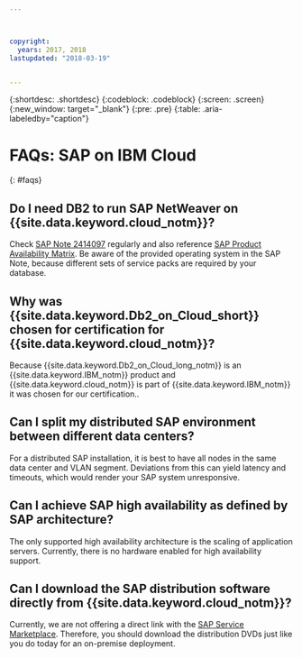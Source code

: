 ```yaml
---



copyright:
  years: 2017, 2018
lastupdated: "2018-03-19"


---
```


{:shortdesc: .shortdesc}
{:codeblock: .codeblock}
{:screen: .screen}
{:new_window: target="_blank"}
{:pre: .pre}
{:table: .aria-labeledby="caption"}

# FAQs: SAP on IBM Cloud
{: #faqs}

## Do I need DB2 to run SAP NetWeaver on {{site.data.keyword.cloud_notm}}?

Check [SAP Note 2414097](https://launchpad.support.sap.com/#/notes/2414097) regularly and also reference [SAP Product Availability Matrix](https://apps.support.sap.com/sap/support/pam). Be aware of the provided operating system in the SAP Note, because different sets of service packs are required by your database.

## Why was {{site.data.keyword.Db2_on_Cloud_short}} chosen for certification for {{site.data.keyword.cloud_notm}}?

Because {{site.data.keyword.Db2_on_Cloud_long_notm}} is an {{site.data.keyword.IBM_notm}} product and {{site.data.keyword.cloud_notm}} is part of {{site.data.keyword.IBM_notm}} it was chosen for our certification..

## Can I split my distributed SAP environment between different data centers?

For a distributed SAP installation, it is best to have all nodes in the same data center and VLAN segment. Deviations from this can yield latency and timeouts, which would render your SAP system unresponsive.

## Can I achieve SAP high availability as defined by SAP architecture?

The only supported high availability architecture is the scaling of application servers. Currently, there is no hardware enabled for high availability support.

## Can I download the SAP distribution software directly from {{site.data.keyword.cloud_notm}}?

Currently, we are not offering a direct link with the [SAP Service Marketplace](https://websmp201.sap-ag.de/). Therefore, you should download the distribution DVDs just like you do today for an on-premise deployment.
